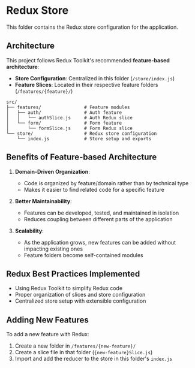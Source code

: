 # Redux Store

This folder contains the Redux store configuration for the application.

## Architecture

This project follows Redux Toolkit's recommended **feature-based architecture**:

- **Store Configuration**: Centralized in this folder (`/store/index.js`)
- **Feature Slices**: Located in their respective feature folders (`/features/{feature}/`)

```
src/
├── features/                # Feature modules
│   ├── auth/                # Auth feature 
│   │   └── authSlice.js     # Auth Redux slice
│   └── form/                # Form feature
│       └── formSlice.js     # Form Redux slice
└── store/                   # Redux store configuration
    └── index.js             # Store setup and exports
```

## Benefits of Feature-based Architecture

1. **Domain-Driven Organization**:
   - Code is organized by feature/domain rather than by technical type
   - Makes it easier to find related code for a specific feature

2. **Better Maintainability**:
   - Features can be developed, tested, and maintained in isolation
   - Reduces coupling between different parts of the application

3. **Scalability**:
   - As the application grows, new features can be added without impacting existing ones
   - Feature folders become self-contained modules

## Redux Best Practices Implemented

- Using Redux Toolkit to simplify Redux code
- Proper organization of slices and store configuration
- Centralized store setup with extensible configuration

## Adding New Features

To add a new feature with Redux:

1. Create a new folder in `/features/{new-feature}/`
2. Create a slice file in that folder (`{new-feature}Slice.js`)
3. Import and add the reducer to the store in this folder's `index.js`
